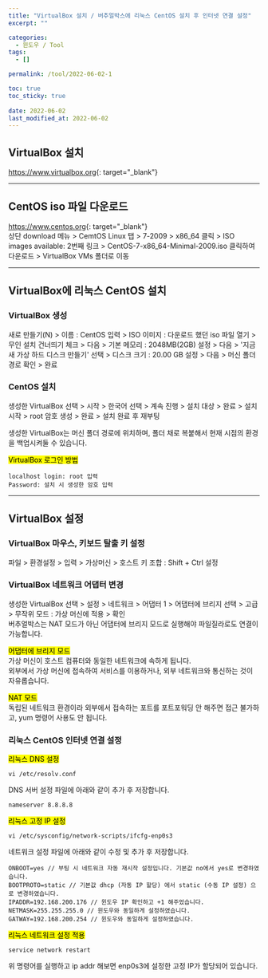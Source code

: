 ```yaml
---
title: "VirtualBox 설치 / 버추얼박스에 리눅스 CentOS 설치 후 인터넷 연결 설정"
excerpt: ""

categories:
  - 윈도우 / Tool
tags:
  - []

permalink: /tool/2022-06-02-1

toc: true
toc_sticky: true
 
date: 2022-06-02
last_modified_at: 2022-06-02
---
```


## VirtualBox 설치

<https://www.virtualbox.org>{: target="_blank"}

---

## CentOS iso 파일 다운로드

<https://www.centos.org>{: target="_blank"}  
상단 download 메뉴 > CemtOS Linux 탭 > 7-2009 > x86_64 클릭 > ISO images available: 2번째 링크 > CentOS-7-x86_64-Minimal-2009.iso 클릭하여 다운로드 > VirtualBox VMs 폴더로 이동

---

## VirtualBox에 리눅스 CentOS 설치

### VirtualBox 생성
새로 만들기(N) > 이름 : CentOS 입력 > ISO 이미지 : 다운로드 했던 iso 파일 열기 > 무인 설치 건너띄기 체크 > 다음 > 기본 메모리 : 2048MB(2GB) 설정 > 다음 > '지금 새 가상 하드 디스크 만들기' 선택 > 디스크 크기 : 20.00 GB 설정 > 다음 > 머신 폴더 경로 확인 > 완료

### CentOS 설치
생성한 VirtualBox 선택 > 시작 > 한국어 선택 > 계속 진행 > 설치 대상 > 완료 > 설치 시작 > root 암호 생성 > 완료 > 설치 완료 후 재부팅

생성한 VirtualBox는 머신 폴더 경로에 위치하며, 폴더 채로 복붙해서 현재 시점의 환경을 백업시켜둘 수 있습니다.

<mark>VirtualBox 로그인 방법</mark>
```
localhost login: root 입력
Password: 설치 시 생성한 암호 입력
```

---

## VirtualBox 설정

### VirtualBox 마우스, 키보드 탈출 키 설정
파일 > 환경설정 > 입력 > 가상머신 > 호스트 키 조합 : Shift + Ctrl 설정

### VirtualBox 네트워크 어댑터 변경
생성한 VirtualBox 선택 > 설정 > 네트워크 > 어댑터 1 > 어댑터에 브리지 선택 > 고급 > 무작위 모드 : 가상 머신에 적용 > 확인  
버추얼박스는 NAT 모드가 아닌 어댑터에 브리지 모드로 실행해야 파일질라로도 연결이 가능합니다.  

<mark>어댑터에 브리지 모드</mark>  
가상 머신이 호스트 컴퓨터와 동일한 네트워크에 속하게 됩니다.  
외부에서 가상 머신에 접속하여 서비스를 이용하거나, 외부 네트워크와 통신하는 것이 자유롭습니다.

<mark>NAT 모드</mark>  
독립된 네트워크 환경이라 외부에서 접속하는 포트를 포트포워딩 안 해주면 접근 불가하고, yum 명령어 사용도 안 됩니다.

### 리눅스 CentOS 인터넷 연결 설정
<mark>리눅스 DNS 설정</mark>
```
vi /etc/resolv.conf
```
DNS 서버 설정 파일에 아래와 같이 추가 후 저장합니다.
```
nameserver 8.8.8.8
```

<mark>리눅스 고정 IP 설정</mark>
```
vi /etc/sysconfig/network-scripts/ifcfg-enp0s3
```
네트워크 설정 파일에 아래와 같이 수정 및 추가 후 저장합니다.
```
ONBOOT=yes // 부팅 시 네트워크 자동 재시작 설정입니다. 기본값 no에서 yes로 변경하였습니다.
BOOTPROTO=static // 기본값 dhcp (자동 IP 할당) 에서 static (수동 IP 설정) 으로 변경하였습니다.
IPADDR=192.168.200.176 // 윈도우 IP 확인하고 +1 해주었습니다.
NETMASK=255.255.255.0 // 윈도우와 동일하게 설정하였습니다.
GATWAY=192.168.200.254 // 윈도우와 동일하게 설정하였습니다.
```

<mark>리눅스 네트워크 설정 적용</mark>
```
service network restart
```
위 명령어를 실행하고 ip addr 해보면 enp0s3에 설정한 고정 IP가 할당되어 있습니다.